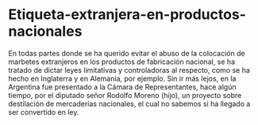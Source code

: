 # Etiqueta-extranjera-en-productos-nacionales
En todas partes donde se ha querido evitar el abuso de la colocación de marbetes extranjeros en los productos de fabricación nacional, se ha tratado de dictar leyes limitativas y controladoras al respecto, como se ha hecho en Inglaterra y en Alemania, por ejemplo. Sin ir más lejos, en la Argentina fue presentado a la Cámara de Representantes, hace algún tiempo, por el diputado señor Rodolfo Moreno (hijo), un proyecto sobre destilación de mercaderías nacionales, el cual no sabemos si ha llegado a ser convertido en ley.
